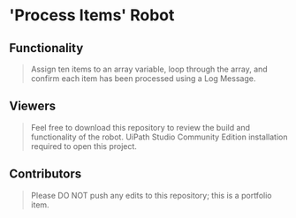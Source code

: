 # 'Process Items' Robot

## Functionality
> Assign ten items to an array variable, loop through the array, and confirm each item has been processed using a Log Message.

## Viewers
> Feel free to download this repository to review the build and functionality of the robot. UiPath Studio Community Edition installation required to open this project.

## Contributors
> Please DO NOT push any edits to this repository; this is a portfolio item.
